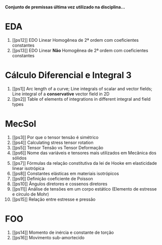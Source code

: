 **Conjunto de premissas última vez utilizado na disciplina...**

# EDA
1. [[ps12]] EDO Linear Homogênea de 2ª ordem com coeficientes constantes
2. [[ps13]] EDO Linear **Não** Homogênea de 2ª ordem com coeficientes constantes

# Cálculo Diferencial e Integral 3
1. [[ps1]] Arc length of a curve; Line integrals of scalar and vector fields; Line integral of a **conservative** vector field in 2D
2. [[ps2]] Table of elements of integrations in different integral and field types

# MecSol
1. [[ps3]] Por que o tensor tensão é simétrico
2. [[ps4]] Calculating stress tensor rotation
3. [[ps5]] Tensor Tensão vs Tensor Deformação
4. [[ps6]] Nome das variáveis e tensores mais utilizados em Mecânica dos sólidos
5. [[ps7]] Fórmulas da relação constitutiva da lei de Hooke em elasticidade linear isotrópica
6. [[ps8]] Constantes elásticas em materiais isotrópicos
7. [[ps9]] Definição coeficiente de Poisson
8. [[ps10]] Ângulos diretores e cossenos diretores
9. [[ps11]] Análise de tensões em um corpo estático (Elemento de estresse e círculo de Mohr)
10. [[ps15]] Relação entre estresse e pressão

# FOO
1. [[ps14]] Momento de inércia e constante de torção
2. [[ps16]] Movimento sub-amortecido